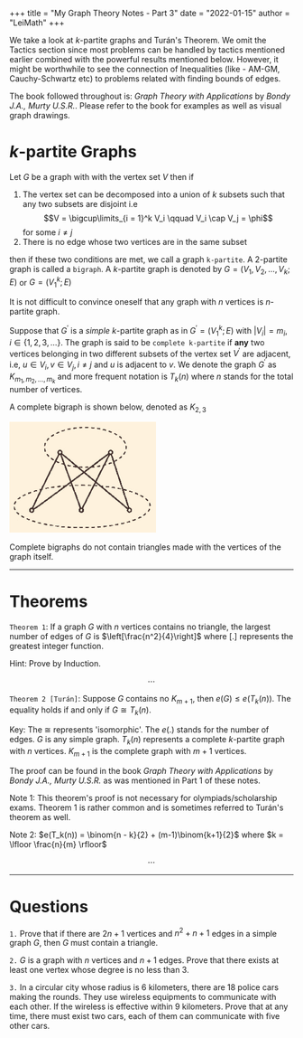 +++
title = "My Graph Theory Notes - Part 3"
date = "2022-01-15"
author = "LeiMath"
+++

We take a look at $k$-partite graphs and Turán's Theorem. We omit the Tactics section since most problems can be handled by tactics mentioned earlier combined with the powerful results mentioned below. However, it might be worthwhile to see the connection of Inequalities (like - AM-GM, Cauchy-Schwartz etc) to problems related with finding bounds of edges.

The book followed throughout is: _Graph Theory with Applications_ by _Bondy J.A., Murty U.S.R._. Please refer to the book for examples as well as visual graph drawings.


# $k$-partite Graphs

Let $G$ be a graph with with the vertex set $V$ then if 

1. The vertex set can be decomposed into a union of $k$ subsets such that any two subsets are disjoint i.e $$V = \bigcup\limits_{i = 1}^k V_i \qquad V_i \cap V_j = \phi$$ for some $i \neq j$
2. There is no edge whose two vertices are in the same subset

then if these two conditions are met, we call a graph `k-partite`. A 2-partite graph is called a `bigraph`. A $k$-partite graph is denoted by $G = (V_1,V_2,\dots,V_k;E)$ or $G = (V_1^k;E)$

It is not difficult to convince oneself that any graph with $n$ vertices is $n$-partite graph.

Suppose that $G^\prime$ is a _simple_ $k$-partite graph as in $G^\prime = (V_1^k;E)$ with $| V_i| = m_i$, $i \in \lbrace 1,2,3, \ldots \rbrace$. The graph is said to be `complete k-partite` if **any** two vertices belonging in two different subsets of the vertex set $V^\prime$ are adjacent, i.e, $u \in V_i , v \in V_j , i \neq j$ and $u$ is adjacent to $v$. We denote the graph $G^\prime$ as $K_{m_1, m_2, \dots , m_k}$ and more frequent notation is $T_{k}(n)$ where $n$ stands for the total number of vertices.


A complete bigraph is shown below, denoted as $K_{2,3}$

![A complete bigraph](/assets/images/complete-bigraph.png)

Complete bigraphs do not contain triangles made with the vertices of the graph itself.

---

# Theorems

`Theorem 1`: If a graph $G$ with $n$ vertices contains no triangle, the largest number of edges of $G$ is $\left[\frac{n^2}{4}\right]$ where $\left [ .\right]$ represents the greatest integer function.

Hint: Prove by Induction.

$$\dotsb$$

`Theorem 2 [Turán]`: Suppose $G$ contains no $K_{m+1}$, then $e(G) \leqslant e(T_{k}(n))$. The equality holds if and only if $G \cong T_{k}(n)$. 

Key: The $\cong$ represents 'isomorphic'. The $e(.)$ stands for the number of edges. $G$ is any simple graph. $T_{k}(n)$ represents a complete $k$-partite graph with $n$ vertices. $K_{m+1}$ is the complete graph with $m+1$ vertices.

The proof can be found in the book _Graph Theory with Applications_ by _Bondy J.A., Murty U.S.R._ as was mentioned in Part 1 of these notes.

Note 1: This theorem's proof is not necessary for olympiads/scholarship exams. Theorem 1 is rather common and is sometimes referred to Turán's theorem as well.

Note 2: $e(T_k(n)) = \binom{n - k}{2} + (m-1)\binom{k+1}{2}$ where $k = \lfloor	\frac{n}{m} \rfloor$

$$\dotsb$$

---

# Questions

`1.` Prove that if there are $2n+1$ vertices and $n^2 + n + 1$ edges in a simple graph $G$, then $G$ must contain a triangle.

`2.` $G$ is a graph with $n$ vertices and $n+1$ edges. Prove that there exists at least one vertex whose degree is no less than 3.

`3.` In a circular city whose radius is 6 kilometers, there are 18 police cars making the rounds. They use wireless equipments to communicate with each other. If the wireless is effective within 9 kilometers. Prove that at any time, there must exist two cars, each of them can communicate with five other cars. 